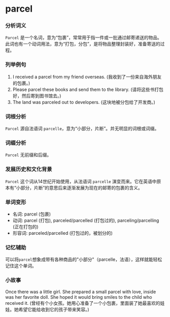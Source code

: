 # parcel

### 分析词义

  

`Parcel` 是一个名词，意为“包裹”，常常用于指一件或一批通过邮寄递送的物品。此词也有一个动词用法，意为“打包，分包”，是将物品整理封装好，准备寄送的过程。

  

### 列举例句

  

1.  I received a parcel from my friend overseas. (我收到了一份来自海外朋友的包裹。)
2.  Please parcel these books and send them to the library. (请将这些书打包好，然后寄到图书馆去。)
3.  The land was parceled out to developers. (这块地被分包给了开发商。)

  

### 词根分析

  

`Parcel` 源自法语词 `parcelle`，意为“小部分，片断”。并无明显的词根或词缀。

  

### 词缀分析

  

`Parcel` 无前缀和后缀。

  

### 发展历史和文化背景

  

`Parcel` 这个词从14世纪开始使用，从法语词 `parcelle` 演变而来。它在英语中原本有“小部分，片断”的意思后来逐渐发展为现在的邮寄的包裹的含义。

  

### 单词变形

  

*   名词: parcel (包裹)
*   动词: parcel (打包), parceled/parcelled (打包过的), parceling/parcelling (正在打包的)
*   形容词: parceled/parcelled (打包过的，被划分的)

  

### 记忆辅助

  

可以将`parcel`想象成带有各种商品的"小部分"（parcelle，法语），这样就能轻松记住这个单词。

  

### 小故事

  

Once there was a little girl. She prepared a small parcel with love, inside was her favorite doll. She hoped it would bring smiles to the child who received it. (曾经有个小女孩。她用心准备了一个小包裹，里面装了她最喜欢的娃娃。她希望它能给收到它的孩子带来笑容。)
